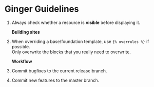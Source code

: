 Ginger Guidelines
=================

1. Always check whether a resource is **visible** before displaying it.

    **Building sites**
   
2. When overriding a base/foundation template, use `{% overrules %}` if
   possible. <br>
   Only overwrite the blocks that you really need to overwrite.

    **Workflow**

3. Commit bugfixes to the current release branch.

4. Commit new features to the master branch.